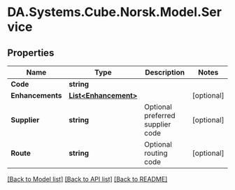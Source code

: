 # DA.Systems.Cube.Norsk.Model.Service

## Properties

Name | Type | Description | Notes
------------ | ------------- | ------------- | -------------
**Code** | **string** |  | 
**Enhancements** | [**List&lt;Enhancement&gt;**](Enhancement.md) |  | [optional] 
**Supplier** | **string** | Optional preferred supplier code | [optional] 
**Route** | **string** | Optional routing code | [optional] 

[[Back to Model list]](../README.md#documentation-for-models) [[Back to API list]](../README.md#documentation-for-api-endpoints) [[Back to README]](../README.md)

